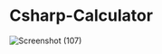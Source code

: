 # Csharp-Calculator

![Screenshot (107)](https://user-images.githubusercontent.com/87209891/231876576-03a8ad40-9cf3-4b5e-b35d-da32e3b18632.png)

